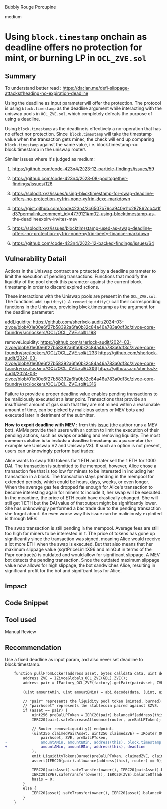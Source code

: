 Bubbly Rouge Porcupine

medium

# Using `block.timestamp` onchain as deadline offers no protection for mint, or burning LP in `OCL_ZVE.sol`

## Summary
To understand better read : https://dacian.me/defi-slippage-attacks#heading-no-expiration-deadline

Using the deadline as input parameter will offer the protection. 
The protocol is using `block.timestamp` as the deadline argument while interacting with the uniswap pools in `OCL_ZVE.sol`, which completely defeats the purpose of using a deadline.

Using `block.timestamp` as the deadline is effectively a no-operation that has no effect nor protection. Since` block.timestamp` will take the timestamp value when the transaction gets mined, the check will end up comparing `block.timestamp` against the same value, i.e. block.timestamp <= block.timestamp in the uniswap routers


Similar issues where it's judged as medium:

1. https://github.com/code-423n4/2023-12-particle-findings/issues/59

2. https://github.com/code-423n4/2023-08-pooltogether-findings/issues/126

3. https://solodit.xyz/issues/using-blocktimestamp-for-swap-deadline-offers-no-protection-cyfrin-none-cyfrin-dexe-markdown

4. https://gist.github.com/code423n4/3c6507b76ca940e11c287862cb4a1fd3?permalink_comment_id=4779121#m02-using-blocktimestamp-as-the-deadlineexpiry-invites-mev

5. https://solodit.xyz/issues/blocktimestamp-used-as-swap-deadline-offers-no-protection-cyfrin-none-cyfrin-beefy-finance-markdown

6. https://github.com/code-423n4/2022-12-backed-findings/issues/64

## Vulnerability Detail

Actions in the Uniswap contract are protected by a deadline parameter to limit the execution of pending transactions. Functions that modify the liquidity of the pool check this parameter against the current block timestamp in order to discard expired actions.

These interactions with the Uniswap pools are present in the `OCL_ZVE.sol`. The functions `addLiquidity() & removeLiquidity()` call their corresponding functions in the Uniswap, providing block.timestamp as the argument for the deadline parameter:

addLiquidity:
    https://github.com/sherlock-audit/2024-03-zivoe/blob/01e00e6f27b58392a6fa0b82c84a46a783a0df3c/zivoe-core-foundry/src/lockers/OCL/OCL_ZVE.sol#L198

removeLiquidity:
    https://github.com/sherlock-audit/2024-03-zivoe/blob/01e00e6f27b58392a6fa0b82c84a46a783a0df3c/zivoe-core-foundry/src/lockers/OCL/OCL_ZVE.sol#L233
    https://github.com/sherlock-audit/2024-03-zivoe/blob/01e00e6f27b58392a6fa0b82c84a46a783a0df3c/zivoe-core-foundry/src/lockers/OCL/OCL_ZVE.sol#L268
    https://github.com/sherlock-audit/2024-03-zivoe/blob/01e00e6f27b58392a6fa0b82c84a46a783a0df3c/zivoe-core-foundry/src/lockers/OCL/OCL_ZVE.sol#L316


Failure to provide a proper deadline value enables pending transactions to be maliciously executed at a later point. Transactions that provide an insufficient amount of gas such that they are not mined within a reasonable amount of time, can be picked by malicious actors or MEV bots and executed later in detriment of the submitter.


**How to expoit deadline with MEV :** from this [issue](https://github.com/code-423n4/2022-12-backed-findings/issues/64) (the author runs a MEV bot).
AMMs provide their users with an option to limit the execution of their pending actions, such as swaps or adding and removing liquidity. The most common solution is to include a deadline timestamp as a parameter (for example see Uniswap V2 and Uniswap V3). If such an option is not present, users can unknowingly perform bad trades:

Alice wants to swap 100 tokens for 1 ETH and later sell the 1 ETH for 1000 DAI.
The transaction is submitted to the mempool, however, Alice chose a transaction fee that is too low for miners to be interested in including her transaction in a block. The transaction stays pending in the mempool for extended periods, which could be hours, days, weeks, or even longer.
When the average gas fee dropped far enough for Alice's transaction to become interesting again for miners to include it, her swap will be executed. In the meantime, the price of ETH could have drastically changed. She will still get 1 ETH but the DAI value of that output might be significantly lower. She has unknowingly performed a bad trade due to the pending transaction she forgot about.
An even worse way this issue can be maliciously exploited is through MEV:

The swap transaction is still pending in the mempool. Average fees are still too high for miners to be interested in it. The price of tokens has gone up significantly since the transaction was signed, meaning Alice would receive a lot more ETH when the swap is executed. But that also means that her maximum slippage value (sqrtPriceLimitX96 and minOut in terms of the Papr contracts) is outdated and would allow for significant slippage.
A MEV bot detects the pending transaction. Since the outdated maximum slippage value now allows for high slippage, the bot sandwiches Alice, resulting in significant profit for the bot and significant loss for Alice.


## Impact


## Code Snippet

## Tool used

Manual Review

## Recommendation
Use a fixed deadline as input param, and also never set deadline to block.timestamp.

```diff
    function pullFromLocker(address asset, bytes calldata data, uint deadline ) external override onlyOwner nonReentrant {
        address ZVE = IZivoeGlobals_OCL_ZVE(GBL).ZVE();
        address pair = IFactory_OCL_ZVE(factory).getPair(pairAsset, ZVE);
        
        (uint amountAMin, uint amountBMin) = abi.decode(data, (uint, uint));

        // "pair" represents the liquidity pool token (minted, burned).
        // "pairAsset" represents the stablecoin paired against $ZVE.
        if (asset == pair) {
            uint256 preBalLPToken = IERC20(pair).balanceOf(address(this));
            IERC20(pair).safeIncreaseAllowance(router, preBalLPToken);

            // Router removeLiquidity() endpoint.
            (uint256 claimedPairAsset, uint256 claimedZVE) = IRouter_OCL_ZVE(router).removeLiquidity(
                pairAsset, ZVE, preBalLPToken, 
-               amountAMin, amountBMin, address(this), block.timestamp + 14 days
+               amountAMin, amountBMin, address(this), deadline
            );
            emit LiquidityTokensBurned(preBalLPToken, claimedZVE, claimedPairAsset);
            assert(IERC20(pair).allowance(address(this), router) == 0); 

            IERC20(pairAsset).safeTransfer(owner(), IERC20(pairAsset).balanceOf(address(this)));
            IERC20(ZVE).safeTransfer(owner(), IERC20(ZVE).balanceOf(address(this)));
            basis = 0;
        }
        else {
            IERC20(asset).safeTransfer(owner(), IERC20(asset).balanceOf(address(this)));
        }
    }
```